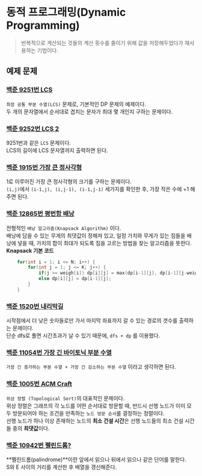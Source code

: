 # 동적 프로그래밍(Dynamic Programming)
> 반복적으로 계산되는 것들의 계산 횟수를 줄이기 위해 값을 저장해두었다가 재사용하는 기법이다.



## 예제 문제

### [백준 9251번 LCS](./9251_LCS.cpp)
`최장 공통 부분 수열(LCS)` 문제로, 기본적인 DP 문제의 예제이다.  
두 개의 문자열에서 순서대로 겹치는 문자가 최대 몇 개인지 구하는 문제이다.  

### [백준 9252번 LCS 2](./9252_LCS2.cpp)
9251번과 같은 `LCS` 문제이다.  
LCS의 길이에 LCS 문자열까지 출력하면 된다.  

### [백준 1915번 가장 큰 정사각형](./1915_가장큰정사각형.cpp)
1로 이루어진 가장 큰 정사각형의 크기를 구하는 문제이다.  
`(i,j)`에서 `(i-1,j), (i,j-1), (i-1,j-1)` 세가지를 확인한 후, 가장 작은 수에 +1 해주면 된다.  

### [백준 12865번 평번함 배낭](./12865_평범한배낭.cpp)
전형적인 `배낭 알고리즘(Knapsack Algorithm)` 이다.  
배낭에 담을 수 있는 무게의 최댓값이 정해져 있고, 일정 가치와 무게가 있는 짐들을 배낭에 넣을 때, 가치의 합이 최대가 되도록 짐을 고르는 방법을 찾는 알고리즘을 뜻한다.  
**Knapsack 기본 코드**
``` c++
    for(int i = 1; i <= N; i++) {
        for(int j = 1; j <= K; j++) {
            if(j >= weigh[i]) dp[i][j] = max(dp[i-1][j], dp[i-1][j-weigh[i]] + value[i]);
            else dp[i][j] = dp[i-1][j];
        }
    }
```

### [백준 1520번 내리막길](./1520_내리막길.cpp)
시작점에서 더 낮은 숫자들로만 가서 마지막 좌표까지 갈 수 있는 경로의 갯수를 출력하는 문제이다.  
단순 dfs로 풀면 시간초과가 날 수 있기 때문에, `dfs + dp` 를 이용했다.  


### [백준 11054번 가장 긴 바이토닉 부분 수열](./11054_가장긴바이토닉부분수열.cpp)
`가장 긴 증가하는 부분 수열 + 가장 긴 감소하는 부분 수열` 이라고 생각하면 된다.  

### [백준 1005번 ACM Craft](./1005_ACMcraft.cpp)
`위상 정렬 (Topological Sort)`의 대표적인 문제이다.  
위상 정렬은 그래프의 각 노드를 어떤 순서대로 방문할 때, 반드시 선행 노드가 이미 모두 방문되어야 하는 조건을 만족하는 `노드 방문 순서`를 결정하는 정렬이다.  
선행 노드가 하나 이상 존재하는 노드의 **최소 건설 시간**은 선행 노드들의 최소 건설 시간들 중의 **최댓값**이다.  

### [백준 10942번 펠린드롬?](./10942_펠린드롬?.cpp)
**펠린드롬(palindrome)**이란 앞에서 읽으나 뒤에서 읽으나 같은 단어를 말한다.  
S와 E 사이의 거리를 계산한 후 배열을 갱신해준다.